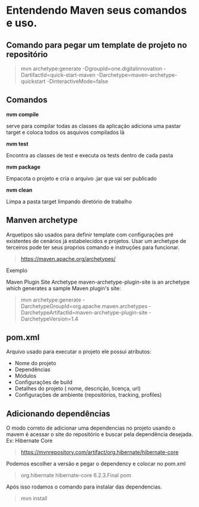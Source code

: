 # Entendendo Maven seus comandos e uso.

## Comando para pegar um template de projeto no repositório

> mvn archetype:generate -DgroupId=one.digitalinnovation -DartifactId=quick-start-maven -Darchetype=maven-archetype-quickstart -DinteractiveMode=false

## Comandos

**nvm compile**

serve para compilar todas as classes da aplicação adiciona uma pastar target e coloca todos os asquivos compilados lá

**nvm test**

Encontra as classes de test e executa os tests dentro de cada pasta

**nvm package**

Empacota o projeto e cria o arquivo .jar que vai ser publicado

**nvm clean**

Limpa a pasta target limpando diretório de trabalho

## Manven archetype

Arquetipos são usados para definir template com configurações pré existentes de cenários já estabelecidos e projetos. Usar um archetype de terceiros pode ter seus proprios comando e instruções para funcionar.

> https://maven.apache.org/archetypes/

Exemplo

Maven Plugin Site Archetype
maven-archetype-plugin-site is an archetype which generates a sample Maven plugin's site:

>mvn archetype:generate -DarchetypeGroupId=org.apache.maven.archetypes -DarchetypeArtifactId=maven-archetype-plugin-site -DarchetypeVersion=1.4


## pom.xml

Arquivo usado para executar o projeto ele possui atributos:

* Nome do projeto
* Dependências
* Módulos
* Configurações de build
* Detalhes do projeto ( nome, descrição, licença, url)
* Configurações de ambiente (repositórios, tracking, profiles)

## Adicionando dependências

O modo correto de adicionar uma dependencias no projeto usando o mavem é acessar o site do repositório e buscar pela dependência desejada.
Ex: Hibernate Core

>https://mvnrepository.com/artifact/org.hibernate/hibernate-core

Podemos escolher a versão e pegar o  dependency e colocar no pom.xml

><!-- https://mvnrepository.com/artifact/org.hibernate/hibernate-core -->
> <dependency>
>   <groupId>org.hibernate</groupId>
>    <artifactId>hibernate-core</artifactId>
>    <version>6.2.3.Final</version>
>    <type>pom</type>
> </dependency>

Após isso rodamos o comando para instalar das dependencias.

>mvn install